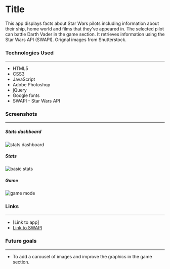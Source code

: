 # Title 

This app displays facts about Star Wars pilots including information about their ship, home world and films that they’ve appeared in. The selected pilot can battle Darth Vader in the game section. It retrieves information using the Star Wars API (SWAPI). Orignal images from Shutterstock.

### Technologies Used
---

* HTML5
* CSS3
* JavaScript
* Adobe Photoshop
* jQuery
* Google fonts
* SWAPI - Star Wars API 

### Screenshots
---

##### *Stats dashboard*
![stats dashboard](https://i.imgur.com/C0TyXg9.png)
##### *Stats*
![basic stats](https://i.imgur.com/RHb5k98.png)
##### *Game*
![game mode](https://i.imgur.com/mj6J9Lu.png)

### Links
---

* [Link to app]  
* [Link to SWAPI](https://swapi.dev/)

### Future goals
---
* To add a carousel of images and improve the graphics in the game section. 
